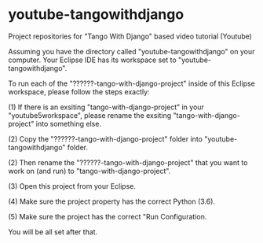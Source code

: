 # youtube-tangowithdjango
Project repositories for "Tango With Django" based video tutorial (Youtube)


Assuming you have the directory called "youtube-tangowithdjango" on your computer. Your Eclipse IDE has its workspace set to  "youtube-tangowithdjango".

To run each of the "??????-tango-with-django-project" inside of this Eclipse workspace, please follow the steps exactly:

(1) If there is an exsiting "tango-with-django-project" in your "youtube5workspace", please rename the exsiting "tango-with-django-project" into something else.

(2) Copy the "??????-tango-with-django-project" folder into "youtube-tangowithdjango" folder.

(2) Then rename the "??????-tango-with-django-project" that you want to work on (and run) to "tango-with-django-project".

(3) Open this project from your Eclipse.

(4) Make sure the project property has the correct Python (3.6).

(5) Make sure the project has the correct "Run Configuration.

You will be all set after that.
